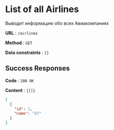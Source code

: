 # List of all Airlines

Выводит информацию обо всех Авиакомпаниях

**URL** : `/airlines`

**Method** : `GET`

**Data constraints** : `{}`

## Success Responses

**Code** : `200 OK`

**Content** : `{[]}`

```json
[
  {
    "id": 1,
    "name": "S7"
  }
]
```
